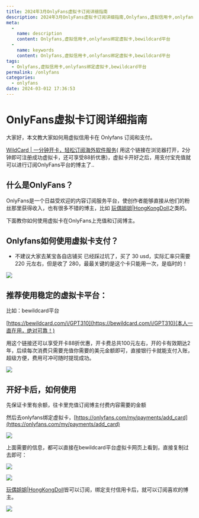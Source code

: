 ```yaml
---
title: 2024年3月OnlyFans虚拟卡订阅详细指南
description: 2024年3月OnlyFans虚拟卡订阅详细指南,Onlyfans,虚拟信用卡,onlyfans绑定虚拟卡,bewildcard平台
meta: 
  - 
    name: description
    content: Onlyfans,虚拟信用卡,onlyfans绑定虚拟卡,bewildcard平台
  - 
    name: keywords
    content: Onlyfans,虚拟信用卡,onlyfans绑定虚拟卡,bewildcard平台
tags: 
  - Onlyfans,虚拟信用卡,onlyfans绑定虚拟卡,bewildcard平台
permalink: /onlyfans
categories: 
  - onlyfans
date: 2024-03-012 17:36:53
---
```


# OnlyFans虚拟卡订阅详细指南
大家好，本文教大家如何用虚拟信用卡在 Onlyfans 订阅和支付。
<!-- more -->
[WildCard | 一分钟开卡，轻松订阅海外软件服务](https://bewildcard.com/i/GPT310)( 用这个链接在浏览器打开，2分钟即可注册成功虚拟卡，还可享受88折优惠)，虚拟卡开好之后，用支付宝充值就可以进行订阅OnlyFans平台的博主了..

## 什么是OnlyFans？
OnlyFans是一个日益受欢迎的内容订阅服务平台，使创作者能够直接从他们的粉丝那里获得收入，也有很多不错的博主，比如 [玩偶姐姐|HongKongDoll](https://hongkongdoll.us/subscribe-onlyfans)之类的。

下面教你如何使用虚拟卡在OnlyFans上充值和订阅博主。

## Onlyfans如何使用虚拟卡支付？
- 不建议大家去某宝各自店铺买
  已经踩过坑了，买了 30 usd，实际汇率只需要 220 元左右，但是收了 280，最最关键的是这个卡只能用一次，是临时的！

![](https://lch-hlp.oss-cn-shanghai.aliyuncs.com/chatgpt/WX20240226-235416.png)

## 推荐使用稳定的虚拟卡平台：
比如：bewildcard平台

[https://bewildcard.com/i/GPT310](https://bewildcard.com/i/GPT310)(本人一直在用，绝对可靠！)

用这个链接还可以享受开卡88折优惠，开卡费总共100元左右，开的卡有效期达2年，后续每次消费只需要充值你需要的美元金额即可，直接银行卡就能支付入账，超级方便，费用可冲可随时提现成功。

![](https://lch-hlp.oss-cn-shanghai.aliyuncs.com/chatgpt/WechatIMG220.jpg)

## 开好卡后，如何使用
先保证卡里有余额，往卡里充值订阅博主付费内容需要的金额

然后去onlyfans绑定虚拟卡，[https://onlyfans.com/my/payments/add_card](https://onlyfans.com/my/payments/add_card)

![](https://lch-hlp.oss-cn-shanghai.aliyuncs.com/chatgpt/WX20240226-235847.png)

上面需要的信息，都可以直接在bewildcard平台虚拟卡网页上看到，直接复制过去即可：

![](https://lch-hlp.oss-cn-shanghai.aliyuncs.com/chatgpt/WX20240222-003810.png)

![](https://lch-hlp.oss-cn-shanghai.aliyuncs.com/chatgpt/WX20240222-001543.png)

[玩偶姐姐|HongKongDoll](https://hongkongdoll.us/subscribe-onlyfans)皆可以订阅，绑定支付信用卡后，就可以订阅喜欢的博主。

![](https://lch-hlp.oss-cn-shanghai.aliyuncs.com/chatgpt/WX20240227-000159.png)




